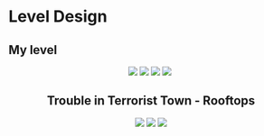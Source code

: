 # Level Design


##  My level

<div align="center">
<img src="https://user-images.githubusercontent.com/43011629/48643132-37ec1e00-e9df-11e8-8cba-e33f03266231.png"  size="100%" >
<img src="https://user-images.githubusercontent.com/43011629/48643190-5fdb8180-e9df-11e8-8a12-8ffc3a3eaa2e.png"  size="100%" >
<img src="https://user-images.githubusercontent.com/43011629/48643224-7bdf2300-e9df-11e8-9294-dcccf870be0c.png"  size="100%" >
<img src="https://user-images.githubusercontent.com/43011629/48643257-8ef1f300-e9df-11e8-8339-a9cd7d20529a.png"  size="100%" >
<img src=""  size="100%" >

##  Trouble in Terrorist Town - Rooftops

<img src="https://user-images.githubusercontent.com/43011629/48643466-193a5700-e9e0-11e8-9534-67c0cd63e958.jpg"  size="100%" >
<img src="https://user-images.githubusercontent.com/43011629/48643496-29eacd00-e9e0-11e8-8e19-58a6d6b70972.jpg"  size="100%" >
<img src="https://user-images.githubusercontent.com/43011629/48643515-34a56200-e9e0-11e8-93bd-83e60227b311.jpg"  size="100%" >
</div>
